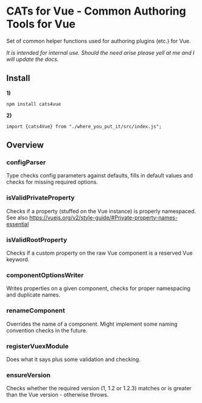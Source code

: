 # CATs for Vue - Common Authoring Tools for Vue

Set of common helper functions used for authoring plugins (etc.) for Vue.

*It is intended for internal use. Should the need arise please yell at me and I will update the docs.*

## Install

**1)** 
```
npm install cats4vue
```
**2)**
```javascsript
import {cats4Vue} from "./where_you_put_it/src/index.js";
```


## Overview

### configParser

Type checks config parameters against defaults, fills in default values and checks for missing required options. 


### isValidPrivateProperty

Checks if a property (stuffed on the Vue instance) is properly namespaced. See also https://vuejs.org/v2/style-guide/#Private-property-names-essential


### isValidRootProperty

Checks if a custom property on the raw Vue component is a reserved Vue keyword.


### componentOptionsWriter

Writes properties on a given component, checks for proper namespacing and duplicate names.


### renameComponent

Overrides the name of a component. Might implement some naming convention checks in the future.


### registerVuexModule

Does what it says plus some validation and checking.


### ensureVersion

Checks whether the required version (1, 1.2 or 1.2.3) matches or is greater than the Vue version - otherwise throws.